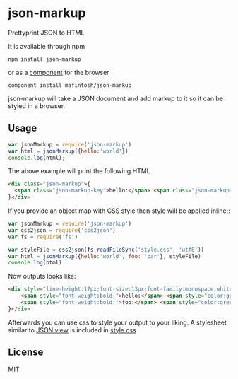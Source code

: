 # json-markup

Prettyprint JSON to HTML

It is available through npm

	npm install json-markup

or as a [component](https://github.com/component/component) for the browser

	component install mafintosh/json-markup

json-markup will take a JSON document and add markup to it so it can be styled in a browser.

## Usage

``` js
var jsonMarkup = require('json-markup')
var html = jsonMarkup({hello:'world'})
console.log(html);
```

The above example will print the following HTML

``` html
<div class="json-markup">{
  <span class="json-markup-key">hello:</span> <span class="json-markup-string">"world"</span>
}</div>
```

If you provide an object map with CSS style then style will be applied inline::

```js
var jsonMarkup = require('json-markup')
var css2json = require('css2json')
var fs = require('fs')

var styleFile = css2json(fs.readFileSync('style.css', 'utf8'))
var html = jsonMarkup({hello:'world', foo: 'bar'}, styleFile)
console.log(html)
```

Now outputs looks like:

```html
<div style="line-height:17px;font-size:13px;font-family:monospace;white-space:pre;">{
    <span style="font-weight:bold;">hello:</span> <span style="color:green;">"world"</span>,
    <span style="font-weight:bold;">foo:</span> <span style="color:green;">"bar"</span>
}</div>
```

Afterwards you can use css to style your output to your liking.
A stylesheet similar to [JSON view](https://chrome.google.com/webstore/detail/jsonview/chklaanhfefbnpoihckbnefhakgolnmc) is included in [style.css](https://github.com/mafintosh/json-markup/blob/master/style.css)

## License

MIT
